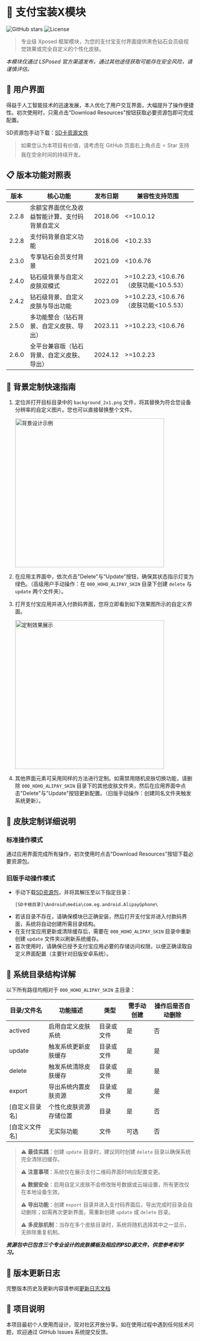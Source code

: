 # 💎 支付宝装X模块

![GitHub stars](https://img.shields.io/github/stars/nov30th/AlipayHighHeadsomeRichAndroid?style=social)
![License](https://img.shields.io/badge/License-Apache%202.0-blue.svg)

> 专业级 Xposed 框架模块，为您的支付宝支付界面提供黑色钻石会员级视觉效果或完全自定义的个性化皮肤。

*本模块仅通过 LSPosed 官方渠道发布，通过其他途径获取可能存在安全风险，请谨慎评估。*

## 📱 用户界面

得益于人工智能技术的迅速发展，本人优化了用户交互界面，大幅提升了操作便捷性。初次使用时，只需点击"Download Resources"按钮获取必要资源包即可完成配置。

SD资源包手动下载：[SD卡资源文件](https://github.com/nov30th/AlipayHighHeadsomeRichAndroid/blob/master/SD%E5%8D%A1%E8%B5%84%E6%BA%90%E6%96%87%E4%BB%B6%E5%8C%85/SD%E8%B5%84%E6%BA%90%E6%96%87%E4%BB%B6.zip)

> 如果您认为本项目有价值，请考虑在 GitHub 页面右上角点击 ⭐ Star 支持我在空余时间的持续开发。

## 📋 版本功能对照表

| 版本  | 核心功能                                            | 发布日期     | 兼容性支持范围                                 |
| ----- | --------------------------------------------------- | ------------ | ---------------------------------------------- |
| 2.2.8 | 余额宝界面优化及收益智能计算、支付码背景自定义      | 2018.06      | <=10.0.12                                      |
| 2.2.8 | 支付码背景自定义功能                                | 2018.06      | <10.2.33                                       |
| 2.3.0 | 专享钻石会员支付背景                                | 2021.09      | <10.6.76                                       |
| 2.4.0 | 钻石级背景与自定义皮肤双模式                        | 2022.01      | >=10.2.23, <10.6.76 （皮肤功能<10.5.53）      |
| 2.4.2 | 钻石级背景、自定义皮肤与导出功能                    | 2023.09      | >=10.2.23, <10.6.76 （皮肤功能<10.5.53）      |
| 2.5.0 | 多功能整合（钻石背景、自定义皮肤、导出）            | 2023.11      | >=10.2.23, <10.6.76                            |
| 2.6.0 | 全平台兼容版（钻石背景、自定义皮肤、导出）          | 2024.12      | >=10.2.23                                      |

## 🚀 背景定制快速指南

1. 定位并打开目标目录中的 `background_2x1.png` 文件，将其替换为符合您设备分辨率的自定义图片。您也可以直接替换整个文件。

   <img src="https://raw.githubusercontent.com/nov30th/AlipayHighHeadsomeRichAndroid/master/images/ps_bg.png" height="400" alt="背景设计示例" />

2. 在应用主界面中，依次点击"Delete"与"Update"按钮，确保其状态指示灯变为绿色。（高级用户手动操作：在 `000_HOHO_ALIPAY_SKIN` 目录下创建 `delete` 与 `update` 两个文件夹）。

3. 打开支付宝应用并进入付款码界面，您将立即看到如下效果图所示的自定义界面。

   <img src="https://raw.githubusercontent.com/nov30th/AlipayHighHeadsomeRichAndroid/master/images/final_code.png" height="400" alt="定制效果展示" />

4. 其他界面元素可采用同样的方法进行定制。如需禁用随机皮肤切换功能，请删除 `000_HOHO_ALIPAY_SKIN` 目录下的其他皮肤文件夹，然后在应用界面中点击"Delete"与"Update"按钮更新配置。（旧版手动操作：创建同名文件夹触发系统更新）。

## 📂 皮肤定制详细说明

### 标准操作模式
通过应用界面完成所有操作，初次使用时点击"Download Resources"按钮下载必要资源包。

### 旧版手动操作模式
- 手动下载[SD资源包](https://github.com/nov30th/AlipayHighHeadsomeRichAndroid/blob/master/SD%E5%8D%A1%E8%B5%84%E6%BA%90%E6%96%87%E4%BB%B6%E5%8C%85/SD%E8%B5%84%E6%BA%90%E6%96%87%E4%BB%B6.zip)，并将其解压至以下指定目录：
  ```
  [SD卡根目录]\Android\media\com.eg.android.AlipayGphone\
  ```
- 若该目录不存在，请确保模块已正确安装，然后打开支付宝并进入付款码界面，系统将自动创建所需目录结构。
- 在支付宝应用更新或清除缓存后，需要在 `000_HOHO_ALIPAY_SKIN` 目录中重新创建 `update` 文件夹以刷新系统缓存。
- 首次使用时，请确保已授予支付宝应用必要的存储访问权限，以便正确读取自定义界面配置（主要针对旧版安卓系统）。

## 📁 系统目录结构详解

以下所有路径均相对于 `000_HOHO_ALIPAY_SKIN` 主目录：

| 目录/文件名    | 功能描述                           | 类型       | 需手动创建 | 操作后是否自动删除 |
| -------------- | ---------------------------------- | ---------- | ---------- | ------------------ |
| actived        | 启用自定义皮肤系统                 | 目录或文件 | 是         | 否                 |
| update         | 触发系统更新皮肤缓存               | 目录或文件 | 是         | 是                 |
| delete         | 触发系统清除皮肤缓存               | 目录或文件 | 是         | 是                 |
| export         | 导出系统内置皮肤资源               | 目录或文件 | 是         | 是                 |
| [自定义目录名] | 个性化皮肤资源存储位置             | 目录       | 是         | 否                 |
| [自定义文件名] | 无实际功能                         | 文件       | 可选       | 否                 |

> ⚠️ **最佳实践**：创建 `update` 目录时，建议同时创建 `delete` 目录以确保系统完全清除旧缓存。
> 
> ⚠️ **注意事项**：系统仅在展示支付二维码界面时响应配置变更。
> 
> ⚠️ **数据安全**：启用自定义皮肤不会修改账号数据或云端设置，所有更改仅在本地设备生效。
> 
> ⚠️ **导出功能**：创建 `export` 目录并进入支付码界面后，导出完成时目录会自动删除；如需再次更新界面，需重新创建 `update` 或 `delete` 目录。
> 
> ⚠️ **多皮肤机制**：当存在多个皮肤目录时，系统将随机选择其中之一显示，无排除重复机制。

***资源包中已包含三个专业设计的皮肤模板及相应的PSD源文件，供您参考和学习。***

## 📝 版本更新日志

完整版本历史及更新内容请参阅[更新日志文档](Updates.md)

## 📌 项目说明

本项目最初个人使用而设计，现对社区开放分享。如在使用过程中遇到任何技术问题，欢迎通过 GitHub Issues 系统提交反馈。
